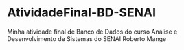 # AtividadeFinal-BD-SENAI
Minha atividade final de Banco de Dados do curso Análise e Desenvolvimento de Sistemas do SENAI Roberto Mange  
